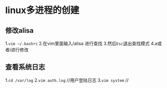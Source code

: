 # linux多进程的创建

## 修改alisa

1.`vim ~/.bashrc`
2.在vim里面输入/alisa 进行查找
3.然后`Esc`退出查找模式 
4.a或者i进行修改

## 查看系统日志

  1.`cd /var/log`
  2.`vim auth.log`  //用户登陆日志
  3.`vim system`     //


